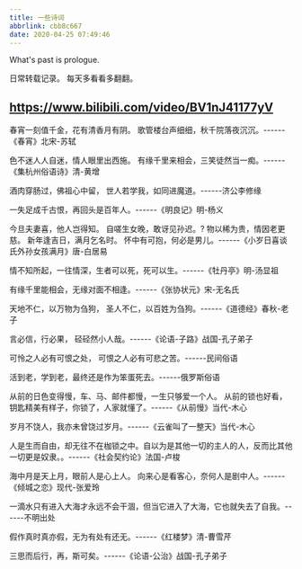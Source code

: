 ```yaml
---
title: 一些诗词
abbrlink: cbb8c667
date: 2020-04-25 07:49:46
---
```

What's past is prologue.

<!--more-->

日常转载记录。
每天多看看多翻翻。

<https://www.bilibili.com/video/BV1nJ41177yV>
----------


春宵一刻值千金，花有清香月有阴。
歌管楼台声细细，秋千院落夜沉沉。------《春宵》北宋-苏轼

色不迷人人自迷，情人眼里出西施。
有缘千里来相会，三笑徒然当一痴。------《集杭州俗语诗》清-黄增

酒肉穿肠过，佛祖心中留，
世人若学我，如同进魔道。------济公李修缘

一失足成千古恨，再回头是百年人。------《明良记》明-杨义

今旦夫妻喜，他人岂得知。
自嗟生女晚，敢讶见孙迟。?
物以稀为贵，情因老更慈。
新年逢吉日，满月乞名时。
怀中有可抱，何必是男儿。------《小岁日喜谈氏外孙女孩满月》唐-白居易

情不知所起，一往情深，生者可以死，死可以生。------《牡丹亭》明-汤显祖

有缘千里能相会，无缘对面不相逢。------《张协状元》宋-无名氏

天地不仁，以万物为刍狗，
圣人不仁，以百姓为刍狗。------《道德经》春秋-老子

言必信，行必果，
硁硁然小人哉。------《论语-子路》战国-孔子弟子

可怜之人必有可恨之处，
可恨之人必有可悲之苦。------民间俗语

活到老，学到老，最终还是作为笨蛋死去。------俄罗斯俗语

从前的日色变得慢，车、马、邮件都慢，一生只够爱一个人。
从前的锁也好看，钥匙精美有样子，你锁了，人家就懂了。------《从前慢》当代-木心

岁月不饶人，我亦未曾饶过岁月。------《云雀叫了一整天》当代-木心

人是生而自由，却无往不在枷锁之中。自以为是其他一切的主人的人，反而比其他一切更是奴隶。。------《社会契约论》法国-卢梭

海中月是天上月，眼前人是心上人。
向来心是看客心，奈何人是剧中人。------《倾城之恋》现代-张爱玲

一滴水只有进入大海才永远不会干涸，但当它进入了大海，它也就失去了自我。------不明出处

假作真时真亦假，无为有处有还无。------《红楼梦》清-曹雪芹

三思而后行，再，斯可矣。------《论语-公治》战国-孔子弟子